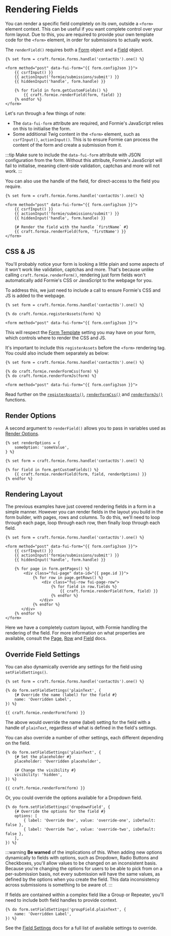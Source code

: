 # Rendering Fields
You can render a specific field completely on its own, outside a `<form>` element context. This can be useful if you want complete control over your form layout. Due to this, you are required to provide your own template code for the `<form>` element, in order for submissions to actually work.

The `renderField()` requires both a [Form](docs:developers/form) object and a [Field](docs:developers/field) object.

```twig
{% set form = craft.formie.forms.handle('contactUs').one() %}

<form method="post" data-fui-form="{{ form.configJson }}">
    {{ csrfInput() }}
    {{ actionInput('formie/submissions/submit') }}
    {{ hiddenInput('handle', form.handle) }}

    {% for field in form.getCustomFields() %}
        {{ craft.formie.renderField(form, field) }}
    {% endfor %}
</form>
```

Let's run through a few things of note:

- The `data-fui-form` attribute are required, and Formie's JavaScript relies on this to initialise the form.
- Some additional Twig content in the `<form>` element, such as `csrfInput()`, `actionInput()`. This is to ensure Formie can process the content of the form and create a submission from it.

:::tip
Make sure to include the `data-fui-form` attribute with JSON configuration from the form. Without this attribute, Formie's JavaScript will fail to initialise, meaning client-side validation, captchas and more will not work.
:::

You can also use the handle of the field, for direct-access to the field you require.

```twig
{% set form = craft.formie.forms.handle('contactUs').one() %}

<form method="post" data-fui-form="{{ form.configJson }}">
    {{ csrfInput() }}
    {{ actionInput('formie/submissions/submit') }}
    {{ hiddenInput('handle', form.handle) }}

    {# Render the field with the handle `firstName` #}
    {{ craft.formie.renderField(form, 'firstName') }}
</form>
```

## CSS & JS
You'll probably notice your form is looking a little plain and some aspects of it won't work like validation, captchas and more. That's because unlike calling `craft.formie.renderForm()`, rendering just form fields won't automatically add Formie's CSS or JavaScript to the webpage for you.

To address this, we just need to include a call to ensure Formie's CSS and JS is added to the webpage.

```twig
{% set form = craft.formie.forms.handle('contactUs').one() %}

{% do craft.formie.registerAssets(form) %}

<form method="post" data-fui-form="{{ form.configJson }}">
```

This will respect the [Form Template](docs:feature-tour/form-templates) setting you may have on your form, which controls where to render the CSS and JS.

It's important to include this `registerAssets` before the `<form>` rendering tag. You could also include them separately as below:

```twig
{% set form = craft.formie.forms.handle('contactUs').one() %}

{% do craft.formie.renderFormCss(form) %}
{% do craft.formie.renderFormJs(form) %}

<form method="post" data-fui-form="{{ form.configJson }}">
```

Read further on the [`registerAssets()`](docs:template-guides/available-variables#craft-formie-registerAssets), [`renderFormCss()`](docs:template-guides/available-variables#craft-formie-renderFormCss) and [`renderFormJs()`](docs:template-guides/available-variables#craft-formie-renderFormJs) functions.

## Render Options
A second argument to `renderField()` allows you to pass in variables used as [Render Options](docs:theming/render-options).

```twig
{% set renderOptions = {
    someOption: 'someValue',
} %}

{% set form = craft.formie.forms.handle('contactUs').one() %}

{% for field in form.getCustomFields() %}
    {{ craft.formie.renderField(form, field, renderOptions) }}
{% endfor %}
```

## Rendering Layout
The previous examples have just covered rendering fields in a form in a simple manner. However you can render fields in the layout you build in the form builder, with pages, rows and columns. To do this, we'll need to loop through each page, loop through each row, then finally loop through each field.

```twig
{% set form = craft.formie.forms.handle('contactUs').one() %}

<form method="post" data-fui-form="{{ form.configJson }}">
    {{ csrfInput() }}
    {{ actionInput('formie/submissions/submit') }}
    {{ hiddenInput('handle', form.handle) }}

    {% for page in form.getPages() %}
        <div class="fui-page" data-id="{{ page.id }}">
            {% for row in page.getRows() %}
                <div class="fui-row fui-page-row">
                    {% for field in row.fields %}
                        {{ craft.formie.renderField(form, field) }}
                    {% endfor %}
               </div>
            {% endfor %}
       </div>
    {% endfor %}
</form>
```

Here we have a completely custom layout, with Formie handling the rendering of the field. For more information on what properties are available, consult the [Page](docs:developers/page), [Row](docs:developers/row) and [Field](docs:developers/field) docs.

## Override Field Settings
You can also dynamically override any settings for the field using `setFieldSettings()`.

```twig
{% set form = craft.formie.forms.handle('contactUs').one() %}

{% do form.setFieldSettings('plainText', {
    {# Override the name (label) for the field #}
    name: 'Overridden Label',
}) %}

{{ craft.formie.renderForm(form) }}
```

The above would override the name (label) setting for the field with a handle of `plainText`, regardless of what is defined in the field's settings.

You can also override a number of other settings, each different depending on the field.

```twig
{% do form.setFieldSettings('plainText', {
    {# Set the placeholder #}
    placeholder: 'Overridden placeholder',

    {# Change the visibility #}
    visibility: 'hidden',
}) %}

{{ craft.formie.renderForm(form) }}
```

Or, you could override the options available for a Dropdown field.

```twig
{% do form.setFieldSettings('dropdownField', {
    {# Override the options for the field #}
    options: [
        { label: 'Override One', value: 'override-one', isDefault: false },
        { label: 'Override Two', value: 'override-two', isDefault: false },
    ],
}) %}
```

:::warning
**Be warned** of the implications of this. When adding new options dynamically to fields with options, such as Dropdown, Radio Buttons and Checkboxes, you'll allow values to be changed on an inconsistent basis. Because you're changing the options for users to be able to pick from on a per-submission basis, not every submission will have the same values, as defined by the options when you create the field. This data inconsistency across submissions is something to be aware of.
:::

If fields are contained within a complex field like a Group or Repeater, you'll need to include both field handles to provide context.

```twig
{% do form.setFieldSettings('groupField.plainText', {
    name: 'Overridden Label',
}) %}
```

See the [Field Settings](docs:developers/field#field-settings) docs for a full list of available settings to override.
